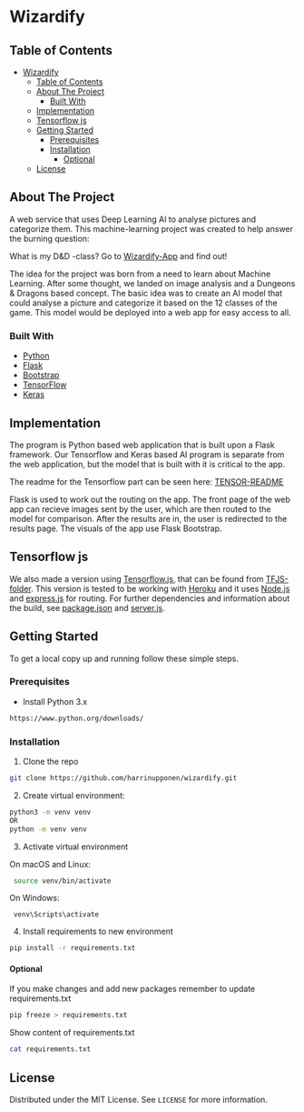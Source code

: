 # Wizardify 


## Table of Contents

- [Wizardify](#wizardify)
  - [Table of Contents](#table-of-contents)
  - [About The Project](#about-the-project)
    - [Built With](#built-with)
  - [Implementation](#implementation)
  - [Tensorflow js](#tensorflow-js)
  - [Getting Started](#getting-started)
    - [Prerequisites](#prerequisites)
    - [Installation](#installation)
      - [Optional](#optional)
  - [License](#license)

## About The Project

A web service that uses Deep Learning AI to analyse pictures and categorize them. 
This machine-learning project was created to help answer the burning question:

What is my D&D -class? Go to [Wizardify-App](https://wizardify.herokuapp.com) and find out!

The idea for the project was born from a need to learn about Machine Learning. After some thought, we landed on image analysis and a Dungeons & Dragons based concept. The basic idea was to create an AI model that could analyse a picture and categorize it based on the 12 classes of the game. This model would be deployed into a web app for easy access to all.

### Built With

* [Python](https://www.python.org/)
* [Flask](https://flask.palletsprojects.com/en/1.1.x/)
* [Bootstrap](https://getbootstrap.com)
* [TensorFlow](https://www.tensorflow.org/)
* [Keras](https://keras.io/)

## Implementation

The program is Python based web application that is built upon a Flask framework. Our Tensorflow and Keras based AI program is separate from the web application, but the model that is built with it is critical to the app.

The readme for the Tensorflow part can be seen here: [TENSOR-README](https://github.com/harrinupponen/wizardify/blob/master/TENSOR-README.md)

Flask is used to work out the routing on the app. The front page of the web app can recieve images sent by the user, which are then routed to the model for comparison. After the results are in, the user is redirected to the results page. The visuals of the app use Flask Bootstrap.

## Tensorflow js

We also made a version using [Tensorflow.js](https://www.tensorflow.org/js), that can be found from [TFJS-folder](https://github.com/harrinupponen/wizardify/tree/master/TFJS). This version is tested to be working with [Heroku](https://www.heroku.com/) and it uses [Node.js](https://nodejs.org/en/) and [express.js](https://expressjs.com/) for routing. For further dependencies and information about the build, see [package.json](https://github.com/harrinupponen/wizardify/blob/master/TFJS/package.json) and [server.js](https://github.com/harrinupponen/wizardify/blob/master/TFJS/server.js).

## Getting Started

To get a local copy up and running follow these simple steps.

### Prerequisites
* Install Python 3.x
```sh
https://www.python.org/downloads/
```

### Installation
 
1. Clone the repo
```sh
git clone https://github.com/harrinupponen/wizardify.git
```

2. Create virtual environment: 

```sh
python3 -m venv venv
OR
python -m venv venv
```

3. Activate virtual environment

 On macOS and Linux:

```sh
 source venv/bin/activate
```
 On Windows:

```
 venv\Scripts\activate
```

4. Install requirements to new environment

```sh
pip install -r requirements.txt
```


#### Optional

If you make changes and add new packages remember to update requirements.txt

```sh
pip freeze > requirements.txt
```

Show content of requirements.txt

```sh
cat requirements.txt
```

## License 
<!-- What license are we using?-->
Distributed under the MIT License. See `LICENSE` for more information.
